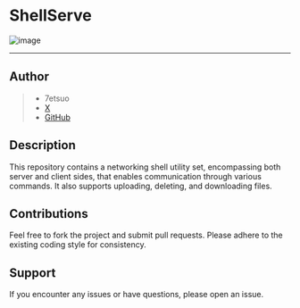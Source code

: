 # ShellServe

![image](https://github.com/7etsuo/ShellServe/assets/90065760/a497f627-f65c-4b59-8258-1faf430d4d77)

------------------------------------------------------------
## Author
> * 7etsuo 
> * [X](https://x.com/7etsuo)
> * [GitHub](https://github.com/7etsuo)


## Description
This repository contains a networking shell utility set, encompassing both server and client sides, that enables communication through various commands. It also supports uploading, deleting, and downloading files.

## Contributions
Feel free to fork the project and submit pull requests. Please adhere to the existing coding style for consistency.

## Support
If you encounter any issues or have questions, please open an issue.
